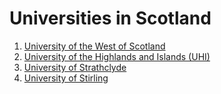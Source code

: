 # Universities in Scotland

1. [University of the West of Scotland](https://www.uws.ac.uk/)
2. [University of the Highlands and Islands (UHI)](https://www.uhi.ac.uk/en/)
3. [University of Strathclyde](https://www.strath.ac.uk/)
4. [University of Stirling](https://www.stir.ac.uk/)
